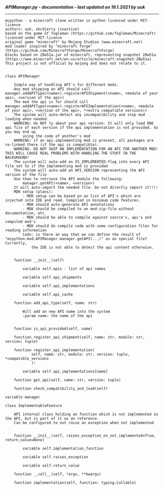 ***APIManager.py - documentation - last updated on 19.1.2021 by uuk***
___

    mcpython - a minecraft clone written in python licenced under MIT-licence
    authors: uuk, xkcdjerry (inactive)
    based on the game of fogleman (https://github.com/fogleman/Minecraft) licenced under MIT-licence
    original game "minecraft" by Mojang Studios (www.minecraft.net)
    mod loader inspired by "minecraft forge" (https://github.com/MinecraftForge/MinecraftForge)
    blocks based on 20w51a.jar of minecraft, representing snapshot 20w51a
    (https://www.minecraft.net/en-us/article/minecraft-snapshot-20w51a)
    This project is not official by mojang and does not relate to it.


    class APIManager
        
        Simple way of handling API's for different mods.
        Any mod shipping an API should call manager.addAPIType(<name>).registerAPIShipment(<name>, <module of your api>, <version of the api>)
        The mod the api is for should call  manager.addAPIType(<name>).registerAPIImplementation(<name>, <module of your api>, <version of the api>, *<extra compatible versions>)
        The system will auto-detect any incompatibility and stop mod loading when needed.
        WARNING: do NOT ly about your api version. It will only load ONE api file of each version if the api implementation is not provided. So you may end up
            using the code of another's mod
        WARNING: if an api-implementing mod is present, all packages are re-linked there (if the api is compatible).
        WARNING: DO NOT SHIP AN IMPLEMENTATION FOR AN API FOR ANOTHER MOD! THIS WILL CAUSE REAL PROBLEMS WITH HANDLING THE STUFF IN THE BACKGROUND!
        The system will auto-add an IS_IMPLEMENTED-flag into every API file set to if the implementing mod is provided
        The system will auto-add an API_VERSION representing the API version of the file
        Use than to retrieve the API module the following:
            manager.getAPI(<name>, <version>)
        It will auto-import the needed file. Do not directly import it!!!!
        MDK setup (plans):
            - MDK setup can be based on an list of API's which are injected into IDE and read. Compiled in minimum code features.
            - MDK should auto-generate API annotations
            - MDK should be compiled to an mod-zip-file without documentation, etc
            - MDK should be able to compile against source's, api's and compiled mod's
            - MDK should do compile code with some configuration files for reading information
            todo: is there an way that we can define the result of "mcpython.mod.APIManager.manager.getAPI(...)" as an special file? Currently,
                the IDE is not able to detect the api content otherwise.


        function __init__(self)

            variable self.apis - list of api names

            variable self.api_shipments

            variable self.api_implementations

            variable self.api_cache

        function add_api_type(self, name: str)
            
            Will add an new API name into the system
            :param name: the name of the api


        function is_api_provided(self, name)

        function register_api_shipment(self, name: str, module: str, version: tuple)

        function register_api_implementation(
                self, name: str, module: str, version: tuple, *compatible_versions
                ):

            variable self.api_implementations[name]

        function get_api(self, name: str, version: tuple)

        function check_compatibility_and_load(self)

    variable manager

    class ImplementableFeature
        
        API internal class holding an function which is not implemented in the API, but is part of it as an reference.
        Can be configured to not raise an exception when not implemented


        function __init__(self, raises_exception_on_not_implemented=True, return_value=None)

            variable self.implementation_function

            variable self.raises_exception

            variable self.return_value

        function __call__(self, *args, **kwargs)

        function implementation(self, function: typing.Callable)